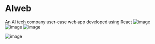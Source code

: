 # AIweb 
An AI tech company user-case web app developed using React 
![image](https://user-images.githubusercontent.com/91984031/147844161-6ee3a112-0f42-4e48-8f8b-2b29b19c6ad1.png)
![image](https://user-images.githubusercontent.com/91984031/147844175-28f3146e-fb63-4b2c-a91a-20c5642cdcb7.png)
![image](https://user-images.githubusercontent.com/91984031/147844186-832b7c38-394a-4761-afc9-593e05139149.png)

![image](https://user-images.githubusercontent.com/91984031/147844168-a0742b88-bfed-4044-8e1f-dd4cb700136c.png)
